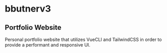 # bbutnerv3

## Portfolio Website
Personal portfolio website that utilizes VueCLI and TailwindCSS in order to provide a performant and responsive UI.